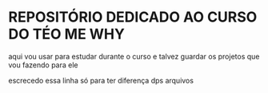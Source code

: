 # REPOSITÓRIO DEDICADO AO CURSO DO TÉO ME WHY
aqui vou usar para estudar durante o curso e talvez guardar os projetos que vou fazendo para ele

escrecedo essa linha só para ter diferença dps arquivos